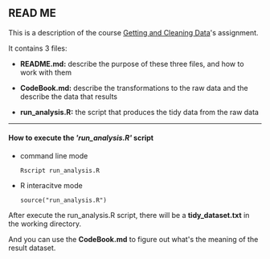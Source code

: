 ## READ ME

This is a description of the course [Getting and Cleaning Data](https://class.coursera.org/getdata-002)'s assignment.

It contains 3 files:

*	**README.md:** describe the purpose of these three files, and how to work with them
	
*	**CodeBook.md:** describe the transformations to the raw data and the describe the data that results
			
*	**run_analysis.R:** the script that produces the tidy data from the raw data

---

#### How to execute the *'run_analysis.R'* script

*	command line mode

		Rscript run_analysis.R
		
*	R interacitve mode

		source("run_analysis.R")

After execute the run_analysis.R script, there will be a **tidy_dataset.txt** in the working directory.

And you can use the **CodeBook.md** to figure out what's the meaning of the result dataset.